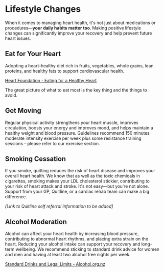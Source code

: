 # Lifestyle Changes

When it comes to managing heart health, it's not just about medications or procedures—**your daily habits matter too**. Making positive lifestyle changes can significantly improve your recovery and help prevent future heart issues.

## Eat for Your Heart

Adopting a heart-healthy diet rich in fruits, vegetables, whole grains, lean proteins, and healthy fats to support cardiovascular health. 

[Heart Foundation - Eating for a Healthy Heart](https://www.heartfoundation.org.nz/wellbeing/healthy-eating/eating-for-a-healthy-heart)

The great picture of what to eat most is the key thing and the things to avoid.

## Get Moving

Regular physical activity strengthens your heart muscle, improves circulation, boosts your energy and improves mood, and helps maintain a healthy weight and blood pressure. Guidelines recommend 150 minutes moderate intensity exercise per week plus some resistance training sessions – please refer to our exercise section.

## Smoking Cessation

If you smoke, quitting reduces the risk of heart disease and improves your overall heart health. We know that as well as the toxic chemicals in cigarettes, smoking makes your LDL cholesterol stickier, contributing to your risk of heart attack and stroke. It's not easy—but you're not alone. Support from your GP, Quitline, or a cardiac rehab team can make a big difference.

*[Link to Quitline self referral information to be added]*

## Alcohol Moderation

Alcohol can affect your heart health by increasing blood pressure, contributing to abnormal heart rhythms, and placing extra strain on the heart. Reducing your alcohol intake can support your recovery and long-term wellbeing. We recommend sticking to standard drink advice for women and men and having at least two alcohol free nights per week.

[Standard Drinks and Legal Limits - Alcohol.org.nz](https://www.alcohol.org.nz/help-and-support/advice/standard-drinks-and-legal-limits)